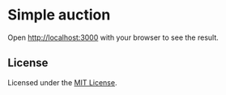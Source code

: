 # Simple auction

Open [http://localhost:3000](http://localhost:3000) with your browser to see the result.

## License

Licensed under the [MIT License](./LICENSE).
